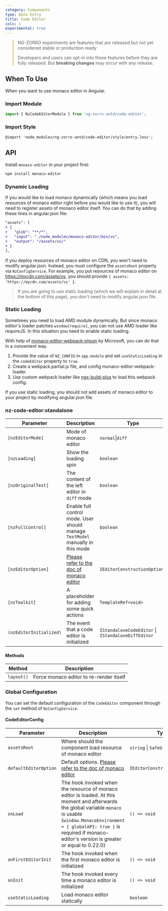 ```yaml
---
category: Components
type: Data Entry
title: Code Editor
cols: 1
experimental: true
---
```


<blockquote style="border-color: #faad14;">
<p>NG-ZORRO experiments are features that are released but not yet considered stable or production ready</p>
<p>Developers and users can opt-in into these features before they are fully released. But <strong>breaking changes</strong> may occur with any release.</p>
</blockquote>

## When To Use

When you want to use monaco editor in Angular.

### Import Module

```ts
import { NzCodeEditorModule } from 'ng-zorro-antd/code-editor';
```

### Import Style

```less
@import 'node_modules/ng-zorro-antd/code-editor/style/entry.less';
```

## API

Install `monaco-editor` in your project first:

```sh
npm install monaco-editor
```

### Dynamic Loading

If you would like to load monaco dynamically (which means you load resources of monaco editor right before you would like to use it), you will need to register assets of monaco editor itself. You can do that by adding these lines in angular.json file:

```diff
"assets": [
+ {
+   "glob": "**/*",
+   "input": "./node_modules/monaco-editor/min/vs",
+   "output": "/assets/vs/"
+ }
],
```

If you deploy resources of monaco editor on CDN, you won't need to modify angular.json. Instead, you must configure the `assetsRoot` property via `NzConfigService`. For example, you put resources of monaco editor on https://mycdn.com/assets/vs, you should provide `{ assets: 'https://mycdn.com/assets/vs' }`.

> If you are going to use static loading (which we will explain in detail at the bottom of this page), you don't need to modify angular.json file.

### Static Loading

Sometimes you need to load AMD module dynamically. But since monaco editor's loader patches `window[require]`, you can not use AMD loader like requireJS. In this situation you need to enable static loading.

With help of [monaco-editor-webpack-plguin](https://github.com/microsoft/monaco-editor-webpack-plugin) by Microsoft, you can do that in a convenient way.

1. Provide the value of `NZ_CONFIG` in `app.module` and set `useStaticLoading` in the `codeEditor` property to `true`.
2. Create a webpack.partial.js file, and config monaco-editor-webpack-loader.
3. Use custom webpack loader like [ngx-build-plus](https://github.com/manfredsteyer/ngx-build-plus) to load this webpack config.

If you use static loading, you should not add assets of monaco editor to your project by modifying angular.json file.

### nz-code-editor:standalone

| Parameter               | Description                                                                                                                                        | Type                                               | Default  |
| ----------------------- | -------------------------------------------------------------------------------------------------------------------------------------------------- | -------------------------------------------------- | -------- |
| `[nzEditorMode]`        | Mode of monaco editor                                                                                                                              | `normal`\|`diff`                                   | `normal` |
| `[nzLoading]`           | Show the loading spin                                                                                                                              | `boolean`                                          | `false`  |
| `[nzOriginalText]`      | The content of the left editor in `diff` mode                                                                                                      | `boolean`                                          | `false`  |
| `[nzFullControl]`       | Enable full control mode. User should manage `TextModel` manually in this mode                                                                     | `boolean`                                          | `false`  |
| `[nzEditorOption]`      | [Please refer to the doc of monaco editor](https://microsoft.github.io/monaco-editor/api/interfaces/monaco.editor.ieditorconstructionoptions.html) | `IEditorConstructionOptions`                       | `{}`     |
| `[nzToolkit]`           | A placeholder for adding some quick actions                                                                                                        | `TemplateRef<void>`                                | -        |
| `(nzEditorInitialized)` | The event that a code editor is initialized                                                                                                        | `IStandaloneCodeEditor` \| `IStandaloneDiffEditor` | -        |

#### Methods

| Method     | Description                             |
| ---------- | --------------------------------------- |
| `layout()` | Force monaco editor to re-render itself |

### Global Configuration

You can set the default configuration of the `CodeEditor` component through the `set` method of `NzConfigService`.

#### CodeEditorConfig

| Parameter             | Description                                                                                                                                                                                                                                                | Type                         | Default |
| --------------------- | ---------------------------------------------------------------------------------------------------------------------------------------------------------------------------------------------------------------------------------------------------------- | ---------------------------- | ------- |
| `assetsRoot`          | Where should the component load resource of monaco editor                                                                                                                                                                                                  | `string` \| `SafeUrl`        | -       |
| `defaultEditorOption` | Default options. [Please refer to the doc of monaco editor](https://microsoft.github.io/monaco-editor/api/interfaces/monaco.editor.IEditorOptions.html)                                                                                                    | `IEditorConstructionOptions` | `{}`    |
| `onLoad`              | The hook invoked when the resource of monaco editor is loaded. At this moment and afterwards the global variable `monaco` is usable (`window.MonacoEnvironment = { globalAPI: true }` is required if monaco-editor's version is greater or equal to 0.22.0) | `() => void`                 | -       |
| `onFirstEditorInit`   | The hook invoked when the first monaco editor is initialized                                                                                                                                                                                               | `() => void`                 | -       |
| `onInit`              | The hook invoked every time a monaco editor is initialized                                                                                                                                                                                                 | `() => void`                 | -       |
| `useStaticLoading`    | Load monaco editor statically                                                                                                                                                                                                                              | `boolean`                    | `false` |
